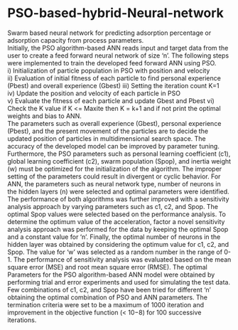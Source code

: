 # PSO-based-hybrid-Neural-network
Swarm based neural network for predicting adsorption percentage or adsorption capacity from process parameters.  
Initially, the PSO algorithm-based ANN reads input and target data from the user to create a 
feed  forward  neural network of size ‘n’. The following steps were implemented to train the developed 
feed forward ANN using PSO.  
i)  Initialization of particle population in PSO with position and velocity  
ii) Evaluation of initial fitness of each particle to find personal experience (Pbest) and overall experience 
(Gbest) 
iii) Setting the iteration count K=1   
iv) Update the position and velocity of each particle in PSO  
v) Evaluate the fitness of each particle and update Gbest and Pbest 
vi) Check the K value if K <= Maxite then K = k+1 and if not print the optimal weights and bias to ANN.  
The parameters such as overall experience (Gbest), personal experience (Pbest), and the present 
movement  of  the  particles  are  to  decide  the  updated  position  of  particles  in  multidimensional  search 
space. 
The  accuracy  of  the  developed  model  can  be  improved  by  parameter  tuning.  Furthermore,  the  PSO 
parameters  such  as  personal  learning  coefficient  (c1),  global  learning  coefficient  (c2),  swarm  population 
(Spop),  and  inertia  weight  (w)  must  be  optimized  for  the  initialization  of  the  algorithm.  The  improper setting  of  the  parameters  could  result  in  divergent  or  cyclic  behavior.  For  ANN,  the  parameters  such  as 
neural  network  type,  number  of  neurons  in  the  hidden  layers  (n)  were  selected  and  optimal  parameters 
were  identified.  The  performance  of  both  algorithms  was  further  improved  with  a  sensitivity  analysis 
approach by varying parameters such as c1, c2, and Spop. 
The  optimal  Spop  values  were  selected  based  on  the  performance  analysis.  To  determine  the  optimum 
value  of  the  acceleration,  factor  a  novel  sensitivity  analysis  approach  was  performed  for  the  data  by 
keeping  the  optimal  Spop  and a constant  value for ‘n’.  Finally, the optimal number of neurons in  the 
hidden  layer  was  obtained  by  considering  the  optimum  value  for  c1,  c2,  and  Spop. The value for ‘w’ was 
selected as  a random number in the range of 0-1. The performance of sensitivity analysis was evaluated 
based on the mean square error (MSE) and root mean square error (RMSE). The optimal Parameters for 
the PSO algorithm-based ANN model were obtained by performing trial and error experiments and used 
for simulating the test data. Few combinations of c1, c2, and Spop have been tried for different ‘n’ obtaining 
the optimal combination of PSO and ANN parameters. The termination criteria were set to be a maximum 
of 1000 iteration and improvement in the objective function (< 10−8) for 100 successive iterations. 
